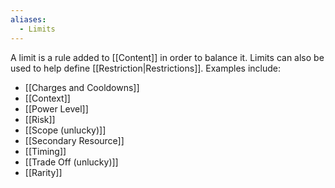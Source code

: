 ```yaml
---
aliases:
  - Limits
---
```

A limit is a rule added to [[Content]] in order to balance it. Limits can also be used to help define [[Restriction|Restrictions]]. Examples include:
- [[Charges and Cooldowns]]
- [[Context]]
- [[Power Level]]
- [[Risk]]
- [[Scope (unlucky)]]
- [[Secondary Resource]]
- [[Timing]]
- [[Trade Off (unlucky)]]
- [[Rarity]]